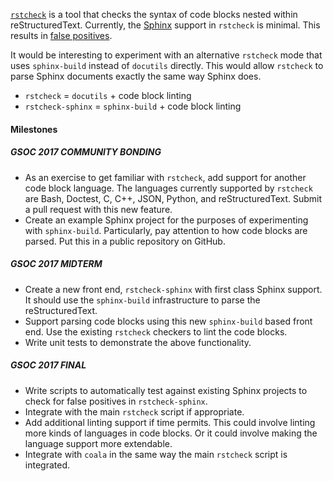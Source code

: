 [`rstcheck`](https://github.com/myint/rstcheck) is a tool that checks the
syntax of code blocks nested within reStructuredText. Currently, the
[Sphinx](http://www.sphinx-doc.org) support in `rstcheck` is minimal. This
results in
[false positives](https://github.com/myint/rstcheck/issues/19).

It would be interesting to experiment with an alternative `rstcheck` mode that
uses `sphinx-build` instead of `docutils` directly. This would allow `rstcheck`
to parse Sphinx documents exactly the same way Sphinx does.

* `rstcheck` = `docutils` + code block linting
* `rstcheck-sphinx` = `sphinx-build` + code block linting

#### Milestones

##### GSOC 2017 COMMUNITY BONDING

* As an exercise to get familiar with `rstcheck`, add support for another code
  block language. The languages currently supported by `rstcheck` are Bash,
  Doctest, C, C++, JSON, Python, and reStructuredText. Submit a pull request
  with this new feature.
* Create an example Sphinx project for the purposes of experimenting with
  `sphinx-build`. Particularly, pay attention to how code blocks are parsed.
  Put this in a public repository on GitHub.

##### GSOC 2017 MIDTERM

* Create a new front end, `rstcheck-sphinx` with first class Sphinx support. It
  should use the `sphinx-build` infrastructure to parse the reStructuredText.
* Support parsing code blocks using this new `sphinx-build` based front end.
  Use the existing `rstcheck` checkers to lint the code blocks.
* Write unit tests to demonstrate the above functionality.

##### GSOC 2017 FINAL

* Write scripts to automatically test against existing Sphinx projects to check
  for false positives in `rstcheck-sphinx`.
* Integrate with the main `rstcheck` script if appropriate.
* Add additional linting support if time permits. This could involve linting
  more kinds of languages in code blocks. Or it could involve making the
  language support more extendable.
* Integrate with `coala` in the same way the main `rstcheck` script is
  integrated.
